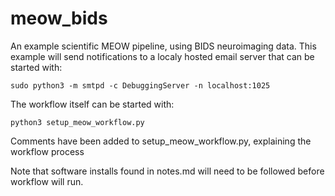 # meow_bids
An example scientific MEOW pipeline, using BIDS neuroimaging data. This example 
will send notifications to a localy hosted email server that can be started 
with:

    sudo python3 -m smtpd -c DebuggingServer -n localhost:1025

The workflow itself can be started with:

    python3 setup_meow_workflow.py

Comments have been added to setup_meow_workflow.py, explaining the workflow 
process

Note that software installs found in notes.md will need to be followed before 
workflow will run.